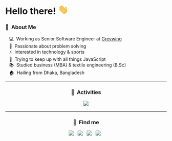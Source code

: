 <h1>Hello there! <img src="https://raw.githubusercontent.com/ABSphreak/ABSphreak/master/gifs/Hi.gif" width="32"></h1>

### :space_invader: &nbsp;About Me

&nbsp;&nbsp;&nbsp;:computer: &nbsp;Working as Senior Software Engineer at [Greywing](https://grey-wing.com/)\
&nbsp;&nbsp;&nbsp;:heartbeat: &nbsp;Passionate about problem solving\
&nbsp;&nbsp;&nbsp;:zap: &nbsp;Interested in technology & sports\
&nbsp;&nbsp;&nbsp;:rocket: &nbsp;Trying to keep up with all things JavaScript\
&nbsp;&nbsp;&nbsp;:books: &nbsp;Studied business (MBA) & textile engineering (B.Sc)\
&nbsp;&nbsp;&nbsp;:house: &nbsp;Hailing from Dhaka, Bangladesh

---
<h3 align="center">🎯&nbsp;&nbsp;Activities</h3>
<p align="center">
<!--   <img width="auto" src ="https://github-readme-stats.vercel.app/api?username=kukiron&show_icons=true&count_private=true&theme=nightowl&hide_border=true&hide=issues,contribs&bg_color=00000000"> -->
<!--   <img width="auto" src ="https://github-readme-stats.vercel.app/api/top-langs/?username=kukiron&layout=compact&hide_border=true&theme=nightowl&bg_color=00000000&langs_count=6"> -->
  <img width="auto" src ="https://streak-stats.demolab.com?user=kukiron&theme=Javascript&currStreakNum=4ECDC4&sideNums=4ECDC4&ring=FFA500&fire=FF6B6B&background=FFFFFF00&stroke=4CAF50&currStreakLabel=869BF5&sideLabels=869BF5&dates=F4CE2F">
</p>

<!-- ---   -->

<!-- <img width="1091" alt="Coding activity over last 30 days" src="https://wakatime.com/share/@kukiron/a3bf4eec-e64e-4860-b471-32e740bc433b.png">

---

<img width="1091" alt="Languages over last 30 days" src="https://wakatime.com/share/@kukiron/1d5308be-778b-4f08-912b-659b9a90f78c.png">

--- -->

<!-- <h3 align="center">🛠️&nbsp;&nbsp;Experienced with</h3>
<p align="center">
  <table border="0" align="center">
   <tr>
     <td align="center">
       <img align="center" src="https://img.shields.io/badge/JavaScript-F7DF1E?style=for-the-badge&logo=javascript&logoColor=black" />
     </td>
     <td align="center">
       <img align="center" src="https://img.shields.io/badge/typescript-%23007ACC.svg?style=for-the-badge&logo=typescript&logoColor=white" />
     </td>
   </tr>
    <tr>
      <td align="center">
        <img align="center" src="https://img.shields.io/badge/react-7dd7f8?style=for-the-badge&logo=react&logoColor=black" />
      </td>
      <td align="center">
        <img align="center" src="https://img.shields.io/badge/react_native-%2320232a.svg?style=for-the-badge&logo=react&logoColor=%2361DAFB" />
      </td>
   </tr>
    <tr>
      <td align="center">
        <img align="center" src="https://img.shields.io/badge/redux-%23593d88.svg?style=for-the-badge&logo=redux&logoColor=white" />
      </td>
      <td align="center">
        <img align="center" src="https://img.shields.io/badge/node.js-6DA55F?style=for-the-badge&logo=node.js&logoColor=white" />
      </td>
   </tr>
   <tr>
     <td align="center">
       <img align="center" src="https://img.shields.io/badge/express.js-%23404d59.svg?style=for-the-badge&logo=express&logoColor=%2361DAFB" />
     </td>
     <td align="center">
       <img align="center" src="https://img.shields.io/badge/-GraphQL-E10098?style=for-the-badge&logo=graphql&logoColor=white" />
     </td>
   </tr>
   <tr>
     <td align="center">
       <img align="center" src="https://img.shields.io/badge/angular-%23DD0031.svg?style=for-the-badge&logo=angular&logoColor=white" />
     </td>
     <td align="center">
       <img align="center" src="https://img.shields.io/badge/AWS-%23FF9900.svg?style=for-the-badge&logo=amazon-aws&logoColor=white" />
     </td>
   </tr>
  </table> -->

---

<h3 align="center">🔎&nbsp;&nbsp;Find me</h3>
<p align="center">
  <a href="mailto:kafiluddin.kiron@gmail.com?subject=Hello%20Kafil"><img src="https://img.shields.io/badge/Gmail-D14836?style=for-the-badge&logo=gmail&logoColor=white" /></a>&nbsp;&nbsp;
  <a href="https://www.facebook.com/kafiluddin.kiron"><img src="https://img.shields.io/badge/Facebook-1877F2?style=for-the-badge&logo=facebook&logoColor=white" /></a>&nbsp;&nbsp;
  <a href="https://www.twitter.com/kkiron/"><img src="https://img.shields.io/badge/Twitter-1DA1F2?style=for-the-badge&logo=twitter&logoColor=white" /></a>&nbsp;&nbsp;
  <a href="https://www.linkedin.com/in/kukiron/"><img src="https://img.shields.io/badge/LinkedIn-0077B5?style=for-the-badge&logo=linkedin&logoColor=white" /></a>&nbsp;&nbsp;
</p>
